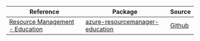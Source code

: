 | Reference | Package | Source |
|---|---|---|
|[Resource Management - Education](resourcemanager-education-readme.md)|[azure-resourcemanager-education](https://repo1.maven.org/maven2/com/azure/resourcemanager/azure-resourcemanager-education)|[Github](https://github.com/Azure/azure-sdk-for-java/blob/main/sdk/education/azure-resourcemanager-education)|
